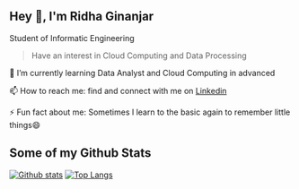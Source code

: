 ## Hey 👋, I'm Ridha Ginanjar
<p> Student of Informatic Engineering <p>

> Have an interest in Cloud Computing and Data Processing

🌱 I’m currently learning Data Analyst and Cloud Computing in  advanced

📫 How to reach me: find and connect with me on <a href="https://www.linkedin.com/in/ridhaginanjar/">Linkedin</a>

⚡ Fun fact about me: Sometimes I learn to the basic again to remember little things😄 </p>

## Some of my Github Stats
[![Github stats](https://github-readme-stats.vercel.app/api?username=ridhaginanjar&show_icons=true&include_all_commits=true)](https://github.com/ridhaginanjar/github-readme-stats)
[![Top Langs](https://github-readme-stats.vercel.app/api/top-langs/?username=ridhaginanjar&layout=compact)](https://github.com/ridhaginanjar/github-readme-stats)

<!--
**ridhaginanjar/ridhaginanjar** is a ✨ _special_ ✨ repository because its `README.md` (this file) appears on your GitHub profile.

Here are some ideas to get you started:

- 🔭 I’m currently working on ...
- 🌱 I’m currently learning ...
- 👯 I’m looking to collaborate on ...
- 🤔 I’m looking for help with ...
- 💬 Ask me about ...
- 📫 How to reach me: ...
- 😄 Pronouns: ...
- ⚡ Fun fact: ...
-->
